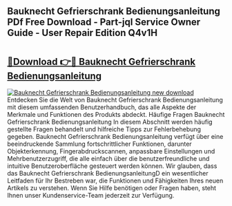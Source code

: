 ## Bauknecht Gefrierschrank Bedienungsanleitung PDf Free Download - Part-jql Service Owner Guide - User Repair Edition Q4v1H

# <h2><a href="http://df38l0y.blite.top/?on=Bauknecht+Gefrierschrank+Bedienungsanleitung">🔗Download 👉🔴 Bauknecht Gefrierschrank Bedienungsanleitung</a></h2>

[![Bauknecht Gefrierschrank Bedienungsanleitung new download](https://i.imgur.com/lujVjoI.png)](http://df38l0y.blite.top/?on=Bauknecht+Gefrierschrank+Bedienungsanleitung)
Entdecken Sie die Welt von Bauknecht Gefrierschrank Bedienungsanleitung mit diesem umfassenden Benutzerhandbuch, das alle Aspekte der Merkmale und Funktionen des Produkts abdeckt. Häufige Fragen Bauknecht Gefrierschrank Bedienungsanleitung In diesem Abschnitt werden häufig gestellte Fragen behandelt und hilfreiche Tipps zur Fehlerbehebung gegeben. Bauknecht Gefrierschrank Bedienungsanleitung verfügt über eine beeindruckende Sammlung fortschrittlicher Funktionen, darunter Objekterkennung, Fingerabdruckscannen, anpassbare Einstellungen und Mehrbenutzerzugriff, die alle einfach über die benutzerfreundliche und intuitive Benutzeroberfläche gesteuert werden können. Wir glauben, dass das Bauknecht Gefrierschrank BedienungsanleitungD ein wesentlicher Leitfaden für Ihr Bestreben war, die Funktionen und Fähigkeiten Ihres neuen Artikels zu verstehen. Wenn Sie Hilfe benötigen oder Fragen haben, steht Ihnen unser Kundenservice-Team jederzeit zur Verfügung.
